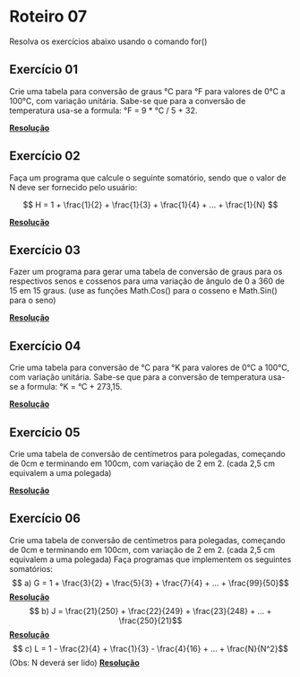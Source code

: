 # Roteiro 07

Resolva os exercícios abaixo usando o comando for()

## Exercício 01

Crie uma tabela para conversão de graus °C para °F para valores de 0°C a 100°C, com variação unitária. Sabe-se que para a conversão de temperatura usa-se a formula: °F = 9 * °C / 5 + 32.

**<a href="./exercicio01/Program.cs">Resolução</a>**

## Exercício 02

Faça um programa que calcule o seguinte somatório, sendo que o valor de N deve ser fornecido pelo usuário:

$$
H = 1 + \frac{1}{2} + \frac{1}{3} + \frac{1}{4} + ... + \frac{1}{N}
$$

**<a href="./exercicio02/Program.cs">Resolução</a>**

## Exercício 03

Fazer um programa para gerar uma tabela de conversão de graus para os respectivos senos e cossenos para uma variação de ângulo de 0 a 360 de 15 em 15 graus. (use as funções Math.Cos() para o cosseno e Math.Sin() para o seno)

**<a href="./exercicio03/Program.cs">Resolução</a>**

## Exercício 04

Crie uma tabela para conversão de °C para °K para valores de 0°C a 100°C, com variação unitária. Sabe-se que para a conversão de temperatura usa-se a formula: °K = °C + 273,15.

**<a href="./exercicio04/Program.cs">Resolução</a>**

## Exercício 05

Crie uma tabela de conversão de centímetros para polegadas, começando de 0cm e terminando em 100cm, com variação de 2 em 2. (cada 2,5 cm equivalem a uma polegada)

**<a href="./exercicio05/Program.cs">Resolução</a>**

## Exercício 06

Crie uma tabela de conversão de centímetros para polegadas, começando de 0cm e terminando em 100cm, com variação de 2 em 2. (cada 2,5 cm equivalem a uma polegada)
Faça programas que implementem os seguintes somatórios:
$$
a) G = 1 + \frac{3}{2} + \frac{5}{3} + \frac{7}{4} + ... + \frac{99}{50}$$
**<a href="./exercicio06a/Program.cs">Resolução</a>**
$$
b) J = \frac{21}{250} + \frac{22}{249} + \frac{23}{248} + ... + \frac{250}{21}$$
**<a href="./exercicio06b/Program.cs">Resolução</a>**
$$
c) L = 1 - \frac{2}{4} + \frac{1}{3} - \frac{4}{16} + ... + \frac{N}{N^2}$$ (Obs: N deverá ser lido)
**<a href="./exercicio06c/Program.cs">Resolução</a>**